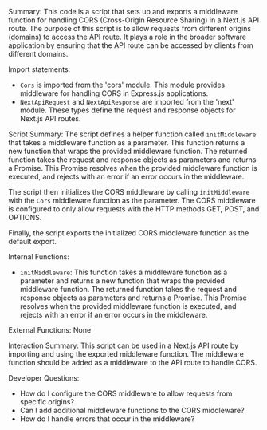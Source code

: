 Summary:
This code is a script that sets up and exports a middleware function for handling CORS (Cross-Origin Resource Sharing) in a Next.js API route. The purpose of this script is to allow requests from different origins (domains) to access the API route. It plays a role in the broader software application by ensuring that the API route can be accessed by clients from different domains.

Import statements:
- `Cors` is imported from the 'cors' module. This module provides middleware for handling CORS in Express.js applications.
- `NextApiRequest` and `NextApiResponse` are imported from the 'next' module. These types define the request and response objects for Next.js API routes.

Script Summary:
The script defines a helper function called `initMiddleware` that takes a middleware function as a parameter. This function returns a new function that wraps the provided middleware function. The returned function takes the request and response objects as parameters and returns a Promise. This Promise resolves when the provided middleware function is executed, and rejects with an error if an error occurs in the middleware.

The script then initializes the CORS middleware by calling `initMiddleware` with the `Cors` middleware function as the parameter. The CORS middleware is configured to only allow requests with the HTTP methods GET, POST, and OPTIONS.

Finally, the script exports the initialized CORS middleware function as the default export.

Internal Functions:
- `initMiddleware`: This function takes a middleware function as a parameter and returns a new function that wraps the provided middleware function. The returned function takes the request and response objects as parameters and returns a Promise. This Promise resolves when the provided middleware function is executed, and rejects with an error if an error occurs in the middleware.

External Functions:
None

Interaction Summary:
This script can be used in a Next.js API route by importing and using the exported middleware function. The middleware function should be added as a middleware to the API route to handle CORS.

Developer Questions:
- How do I configure the CORS middleware to allow requests from specific origins?
- Can I add additional middleware functions to the CORS middleware?
- How do I handle errors that occur in the middleware?